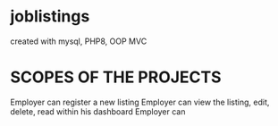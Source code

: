 # joblistings

created with mysql, PHP8, OOP MVC

# SCOPES OF THE PROJECTS

Employer can register a new listing
Employer can view the listing, edit, delete, read within his dashboard
Employer can
